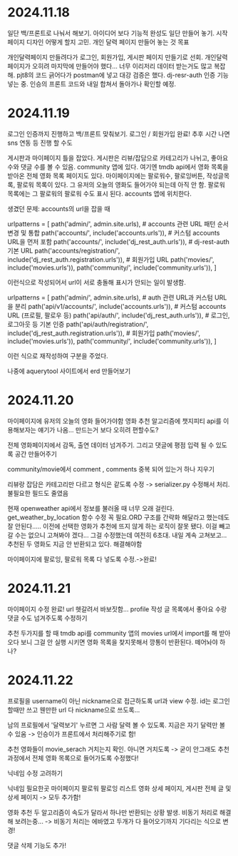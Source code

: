 # 2024.11.18
일단 백/프론트로 나눠서 해보기. 아이디어 보다 기능적 완성도 일단 만들어 놓기. 시작 페이지 디자인 어떻게 할지 고민. 개인 달력 페이지 만들어 놓는 것 목표

개인달력페이지 만들려다가 로그인, 회원가입, 게시판 페이지 만들기로 선회. 개인달력페이지가 오히려 마지막에 만들어야 했다... 너무 이리저리 데이터 받는거도 많고 복잡해.  pjt8의 코드 긁어다가 postman에 넣고 대강 검증은 했다. dj-resr-auth 인증 기능 넣는 중. 인승의 프론트 코드와 내일 합쳐서 돌아가나 확인할 예정.

# 2024.11.19
로그인 인증까지 진행하고 백/프론트 맞춰보기. 
로그인 / 회원가입 완료! 추후 시간 나면 sns 연동 등 진행 할 수도

게시판과 마이페이지 틀을 잡았다. 게시판은 리뷰/잡담으로 카테고리가 나뉘고, 좋아요 수와 댓글 수를 볼 수 있음. community 앱에 있다. 여기엔 tmdb api에서 영화 목록을 받아온 전체 영화 목록 페이지도 있다. 
마이페이지에는 팔로워수, 팔로잉버튼, 작성글목록, 팔로워 목록이 있다. 그 유저의 오늘의 영화도 들어가야 되는데 아직 안 함. 팔로워 목록에는 그 팔로워의 팔로워 수도 표시 된다. accounts 앱에 위치한다.

생겼던 문제: accounts의 url을 잡을 때 

urlpatterns = [
    path('admin/', admin.site.urls),
    # accounts 관련 URL 패턴 순서 변경 및 통합
    path('accounts/', include('accounts.urls')),  # 커스텀 accounts URL을 먼저 포함
    path('accounts/', include('dj_rest_auth.urls')),  # dj-rest-auth 기본 URL
    path('accounts/registration/', include('dj_rest_auth.registration.urls')),  # 회원가입 URL
    path('movies/', include('movies.urls')),
    path('community/', include('community.urls')),
]

이런식으로 작성되어서 url이 서로 충돌해 표시가 안되는 일이 발생함.


urlpatterns = [
    path('admin/', admin.site.urls),
    # auth 관련 URL과 커스텀 URL을 분리
    path('api/v1/accounts/', include('accounts.urls')),  # 커스텀 accounts URL (프로필, 팔로우 등)
    path('api/auth/', include('dj_rest_auth.urls')),  # 로그인, 로그아웃 등 기본 인증
    path('api/auth/registration/', include('dj_rest_auth.registration.urls')),  # 회원가입
    path('movies/', include('movies.urls')),
    path('community/', include('community.urls')),
]

이런 식으로 재작성하여 구분을 주었다.

나중에 aquerytool 사이트에서 erd 만들어보기

# 2024.11.20
마이페이지에 유저의 오늘의 영화 들어가야함
영화 추천 알고리즘에 챗지피티 api를 이용해보자는 얘기가 나옴... 만드는거 보다 오히려 편할수도?

전체 영화페이지에서 감독, 출연 데이터 넘겨주기. 그리고 댓글에 평점 입력 될 수 있도록 공간 만들어주기

community/movie에서 comment , comments 중복 되어 있는거 하나 지우기 

리뷰랑 잡담은 카테고리만 다르고 형식은 같도록 수정 -> serializer.py 수정해서 처리. 불필요한 필드도 줄였음

현재 openweather api에서 정보를 불러올 때 너무 오래 걸린다.  get_weather_by_location 함수 수정 꼭 필요.ORD 구조를 간략화 해달라고 했는데도 잘 안된다.....
이전에 선택한 영화가 추천에 뜨지 않게 하는 로직이 잘못 됐다. 이걸 빼고 갈 수는 없으니 고쳐봐야 겠다...
그걸 수정했는데 여전히 6초대. 내일 계속 고쳐보고...
추천된 두 영화도 지금 안 반환되고 있다. 해결해야함

마이페이지에 팔로잉, 팔로워 목록 다 넣도록 수정.->완료!


# 2024.11.21
마이페이지 수정 완료! url 헷갈려서 바보짓함...
profile 작성 글 목록에서 좋아요 수랑 댓글 수도 넘겨주도록 수정하기

추천 두가지를 할 때 tmdb api를 community 앱의 movies url에서 import를 해 받아오다 보니 그걸 안 실행 시키면 영화 목록을 찾지못해서 깡통이 반환된다. 떼어놔야 하나?

# 2024.11.22
프로필을 username이 아닌 nickname으로 접근하도록 url과 view 수정. id는 로그인할때만 쓰고 웬만한 url 다 nickname으로 쓰도록...

남의 프로필에서 '달력보기' 누르면 그 사람 달력 볼 수 있도록. 지금은 자기 달력만 볼 수 있움 -> 인승이가 프론트에서 처리해주기로 함!

추천 영화들이 movie_serach 거치는지 확인. 아니면 거치도록 -> 굳이 안그래도 추천 과정에서 전체 영화 목록으로 들어가도록 수정했다!

닉네임 수정 고려하기

닉네임 필요한곳
마이페이지 팔로워 팔로잉 리스트
영화 상세 페이지, 게시판 전체 글 및 상세 페이지 -> 모두 추가함!

영화 추천 두 알고리즘이 속도가 달라서 하나만 반환되는 상황 발생. 비동기 처리로 해결해 보려는중... -> 비동기 처리는 에바였고 두개가 다 들어오기까지 기다리는 식으로 변경!

댓글 삭제 기능도 추가!